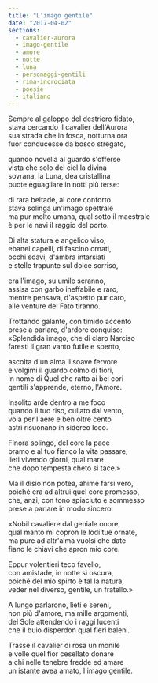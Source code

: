 ```yaml
---
title: "L'imago gentile"
date: "2017-04-02"
sections:
  - cavalier-aurora
  - imago-gentile
  - amore
  - notte
  - luna
  - personaggi-gentili
  - rima-incrociata
  - poesie
  - italiano
---
```


Sempre al galoppo del destriero fidato,\
stava cercando il cavalier dell'Aurora\
sua strada che in fosca, notturna ora\
fuor conducesse da bosco stregato,

quando novella al guardo s'offerse\
vista che solo del ciel la divina\
sovrana, la Luna, dea cristallina\
puote eguagliare in notti più terse:

di rara beltade, al core conforto\
stava solinga un'imago spettrale\
ma pur molto umana, qual sotto il maestrale\
è per le navi il raggio del porto.

Di alta statura e angelico viso,\
ebanei capelli, di fascino ornati,\
occhi soavi, d'ambra intarsiati\
e stelle trapunte sul dolce sorriso,

era l'imago, su umile scranno,\
assisa con garbo ineffabile e raro,\
mentre pensava, d'aspetto pur caro,\
alle venture del Fato tiranno.

Trottando galante, con timido accento\
prese a parlare, d'ardore conquiso:\
«Splendida imago, che di claro Narciso\
faresti il gran vanto futile e spento,

ascolta d'un alma il soave fervore\
e volgimi il guardo colmo di fiori,\
in nome di Quel che ratto ai bei cori\
gentili s'apprende, eterno, l'Amore.

Insolito arde dentro a me foco\
quando il tuo riso, cullato dal vento,\
vola per l'aere e ben oltre cento\
astri risuonano in sidereo loco.

Finora solingo, del core la pace\
bramo e al tuo fianco la vita passare,\
lieti vivendo giorni, qual mare\
che dopo tempesta cheto si tace.»

Ma il disio non potea, ahimé farsi vero,\
poiché era ad altrui quel core promesso,\
che, anzi, con tono spiaciuto e sommesso\
prese a parlare in modo sincero:

«Nobil cavaliere dal geniale onore,\
qual manto mi copron le lodi tue ornate,\
ma pure ad altr'alma vuolsi che date\
fìano le chiavi che apron mio core.

Eppur volentieri teco favello,\
con amistade, in notte sì oscura,\
poiché del mio spirto è tal la natura,\
veder nel diverso, gentile, un fratello.»

A lungo parlarono, lieti e sereni,\
non più d'amore, ma mille argomenti,\
del Sole attendendo i raggi lucenti\
che il buio disperdon qual fieri baleni.

Trasse il cavalier di rosa un monile\
e volle quel fior cesellato donare\
a chi nelle tenebre fredde ed amare\
un istante avea amato, l'imago gentile.
